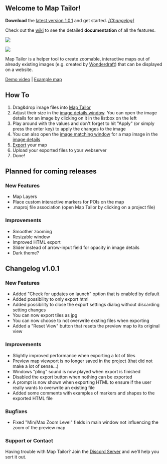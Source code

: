 ## Welcome to Map Tailor!

**Download** the [latest version 1.0.1](https://raw.githubusercontent.com/battosey/mapTailor/master/releases/MapTailor_v1-0-1.zip) and get started. _[[Changelog]](#changelog)_

Check out the [wiki](https://github.com/battosey/mapTailor/wiki) to see the detailed **documentation** of all the features.

![](https://media.giphy.com/media/jP4LdxgEuC3VjFnnO9/giphy.gif)

![](https://media.giphy.com/media/PnsLpith5zNYYExRYA/giphy.gif)

Map Tailor is a helper tool to create zoomable, interactive maps out of already existing images (e.g. created by [Wonderdraft](https://www.wonderdraft.net/)) that can be displayed on a website.

[Demo video](https://www.youtube.com/watch?v=rI9y5wnLEGs) | [Example map](https://map-tailor-example.netlify.com/)

## How To
1. Drag&drop image files into [Map Tailor](https://github.com/battosey/mapTailor/wiki/Main-Window)
2. Adjust their size in the [image details window](https://github.com/battosey/mapTailor/wiki/Image-Details-Window). You can open the image details for an image by clicking on it in the listbox on the left
3. Play around with the values and don't forget to hit "Apply" (or simply press the enter key) to apply the changes to the image
4. You can also open the [image matching window](https://github.com/battosey/mapTailor/wiki/Image-Matching-Window) for a map image in the [image details](https://github.com/battosey/mapTailor/wiki/Image-Details-Window)
5. [Export](https://github.com/battosey/mapTailor/wiki/Export) your map
6. Upload your exported files to your webserver
7. Done!

## Planned for coming releases

### New Features
- Map Layers
- Place custom interactive markers for POIs on the map
- .maproj file association (open Map Tailor by clicking on a project file)

### Improvements
- Smoother zooming
- Resizable window
- Improved HTML export
- Slider instead of arrow-input field for opacity in image details
- Dark theme?

<a name="changelog"/>

## Changelog v1.0.1
### New Features
* Added "Check for updates on launch" option that is enabled by default
* Added possibility to only export html
* Added possibility to close the export settings dialog without discarding setting changes
* You can now export tiles as jpg
* You can now choose to not overwrite exsting files when exporting
* Added a "Reset View" button that resets the preview map to its original view
### Improvements
* Slightly improved performance when exporting a lot of tiles
* Preview map viewport is no longer saved in the project (that did not make a lot of sense...)
* Windows "pling" sound is now played when export is finished
* Disabled the export button when nothing can be exported
* A prompt is now shown when exporting HTML to ensure if the user really wants to overwrite an existing file
* Added some comments with examples of markers and shapes to the exported HTML file
### Bugfixes
* Fixed "Min/Max Zoom Level" fields in main window not influencing the zoom of the preview map


### Support or Contact

Having trouble with Map Tailor? Join the [Discord Server](https://discord.gg/AUXDqn3) and we’ll help you sort it out.

